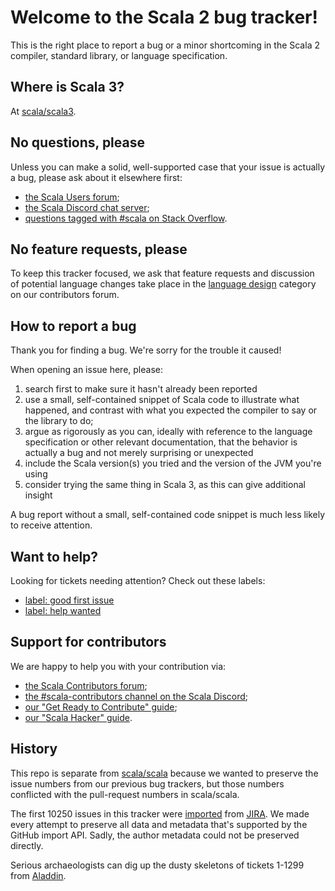 # Welcome to the Scala 2 bug tracker!

This is the right place to report a bug or a minor shortcoming in the Scala 2 compiler, standard library, or language specification.

## Where is Scala 3?

At [scala/scala3](https://github.com/scala/scala3).

## No questions, please

Unless you can make a solid, well-supported case that your issue is actually a bug, please ask about it elsewhere first:

 - [the Scala Users forum](https://users.scala-lang.org/);
 - [the Scala Discord chat server](https://discord.com/invite/scala);
 - [questions tagged with #scala on Stack Overflow](https://stackoverflow.com/questions/tagged/scala).

## No feature requests, please

To keep this tracker focused, we ask that feature requests and discussion of potential language changes take place in the [language design](https://contributors.scala-lang.org/c/language-design) category on our contributors forum.

## How to report a bug

Thank you for finding a bug. We're sorry for the trouble it caused!

When opening an issue here, please:

  1. search first to make sure it hasn't already been reported
  2. use a small, self-contained snippet of Scala code to illustrate what happened, and contrast with what you expected the compiler to say or the library to do;
  3. argue as rigorously as you can, ideally with reference to the language specification or other relevant documentation, that the behavior is actually a bug and not merely surprising or unexpected
  4. include the Scala version(s) you tried and the version of the JVM you're using
  5. consider trying the same thing in Scala 3, as this can give additional insight

A bug report without a small, self-contained code snippet is much less likely to receive attention.

## Want to help?

Looking for tickets needing attention? Check out these labels:

- [label: good first issue](https://github.com/scala/bug/labels/good%20first%20issue)
- [label: help wanted](https://github.com/scala/bug/labels/help%20wanted)

## Support for contributors

We are happy to help you with your contribution via:

 - [the Scala Contributors forum](https://contributors.scala-lang.org/);
 - [the #scala-contributors channel on the Scala Discord](https://discord.com/invite/scala);
 - [our "Get Ready to Contribute" guide](https://github.com/scala/scala/#get-ready-to-contribute);
 - [our "Scala Hacker" guide](https://scala-lang.org/contribute/hacker-guide.html).

## History

This repo is separate from [scala/scala](https://github.com/scala/scala) because we wanted to preserve the issue numbers from our previous bug trackers, but those numbers conflicted with the pull-request numbers in scala/scala.

The first 10250 issues in this tracker were [imported](https://github.com/adriaanm/bbj) from [JIRA](https://issues.scala-lang.org?orig=1). We made every attempt to preserve all data and metadata that's supported by the GitHub import API. Sadly, the author metadata could not be preserved directly.

Serious archaeologists can dig up the dusty skeletons of tickets 1-1299 from [Aladdin](https://lrytz.github.io/scala-aladdin-bugtracker/displayBugs.do.html).

